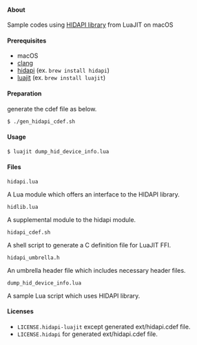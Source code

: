 #### About

Sample codes using [HIDAPI library](https://github.com/libusb/hidapi) from LuaJIT on macOS

#### Prerequisites

- macOS
- [clang](https://clang.llvm.org)
- [hidapi](https://github.com/libusb/hidapi) (ex. `brew install hidapi`)
- [luajit](https://luajit.org) (ex. `brew install luajit`)

#### Preparation

generate the cdef file as below.

````sh
$ ./gen_hidapi_cdef.sh
````

#### Usage

````sh
$ luajit dump_hid_device_info.lua
````

#### Files

`hidapi.lua`

A Lua module which offers an interface to the HIDAPI library.

`hidlib.lua`

A supplemental module to the hidapi module.

`hidapi_cdef.sh`

A shell script to generate a C definition file for LuaJIT FFI.

`hidapi_umbrella.h`

An umbrella header file which includes necessary header files.

`dump_hid_device_info.lua`

A sample Lua script which uses HIDAPI library.

#### Licenses

- `LICENSE.hidapi-luajit` except generated ext/hidapi.cdef file.
- `LICENSE.hidapi` for generated ext/hidapi.cdef file.

